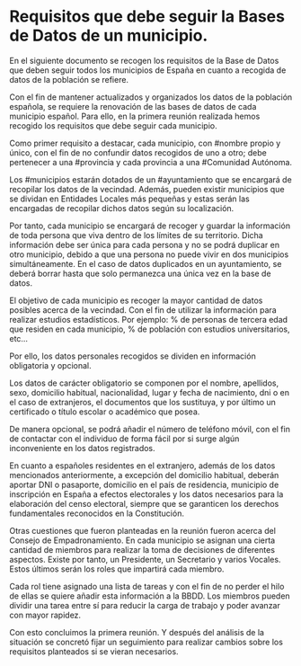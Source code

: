 # Requisitos que debe seguir la Bases de Datos de un municipio.

  En el siguiente documento se recogen los requisitos de la Base de Datos que deben seguir todos los municipios de España en cuanto a recogida de datos de la población se refiere.
    
  Con el fin de mantener actualizados y organizados los datos de la población española, se requiere la renovación de las bases de datos de cada municipio español. Para ello, en la primera reunión realizada hemos recogido los requisitos que debe seguir cada municipio.

  Como primer requisito a destacar, cada municipio, con #nombre propio y único, con el fin de no confundir datos recogidos de uno a otro; debe pertenecer a una #provincia y cada provincia a una #Comunidad Autónoma. 

  Los #municipios estarán dotados de un #ayuntamiento que se encargará de recopilar los datos de la vecindad. Además, pueden existir municipios que se dividan en Entidades Locales más pequeñas y estas serán las encargadas de recopilar dichos datos según su localización.

  Por tanto, cada municipio se encargará de recoger y guardar la información de toda persona que viva dentro de los límites de su territorio. Dicha información debe ser única para cada persona y no se podrá duplicar en otro municipio, debido a que una persona no puede vivir en dos municipios simultáneamente. En el caso de datos duplicados en un ayuntamiento, se deberá borrar hasta que solo permanezca una única vez en la base de datos.

  El objetivo de cada municipio es recoger la mayor cantidad de datos posibles acerca de la vecindad. Con el fin de utilizar la información para realizar estudios estadísticos. Por ejemplo: % de personas de tercera edad que residen en cada municipio, % de población con estudios universitarios, etc…

  Por ello, los datos personales recogidos se dividen en información obligatoria y opcional.

  Los datos de carácter obligatorio se componen por el nombre, apellidos, sexo, domicilio habitual, nacionalidad, lugar y fecha de nacimiento, dni o en el caso de extranjeros, el documentos que los sustituya, y por último un certificado o título escolar o académico que posea. 

  De manera opcional, se podrá añadir el número de teléfono móvil, con el fin de contactar con el individuo de forma fácil por si surge algún inconveniente en los datos registrados.

  En cuanto a españoles residentes en el extranjero, además de los datos mencionados anteriormente, a excepción del domicilio habitual, deberán aportar DNI o pasaporte, domicilio en el país de residencia, municipio de inscripción en España a efectos electorales y los datos necesarios para la elaboración del censo electoral, siempre que se garanticen los derechos fundamentales reconocidos en la Constitución.


  Otras cuestiones que fueron planteadas en la reunión fueron acerca del Consejo de Empadronamiento. En cada municipio se asignan una cierta cantidad de miembros para realizar la toma de decisiones de diferentes aspectos. Existe por tanto, un Presidente, un Secretario y varios Vocales. Estos últimos serán los roles que impartirá cada miembro.

  Cada rol tiene asignado una lista de tareas y con el fin de no perder el hilo de ellas se quiere añadir esta información a la BBDD. Los miembros pueden dividir una tarea entre sí para reducir la carga de trabajo y poder avanzar con mayor rapidez.

  Con esto concluimos la primera reunión. Y después del análisis de la situación se concretó fijar un seguimiento para realizar cambios sobre los requisitos planteados si se vieran necesarios.


